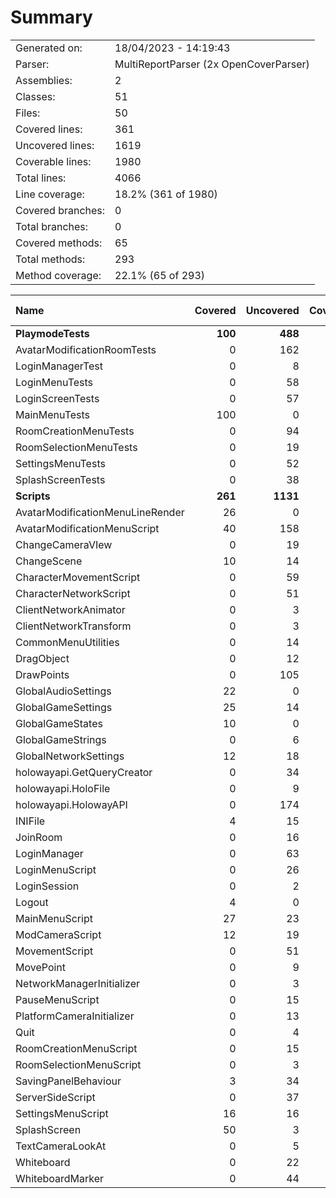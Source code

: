 ﻿# Summary
|||
|:---|:---|
| Generated on: | 18/04/2023 - 14:19:43 |
| Parser: | MultiReportParser (2x OpenCoverParser) |
| Assemblies: | 2 |
| Classes: | 51 |
| Files: | 50 |
| Covered lines: | 361 |
| Uncovered lines: | 1619 |
| Coverable lines: | 1980 |
| Total lines: | 4066 |
| Line coverage: | 18.2% (361 of 1980) |
| Covered branches: | 0 |
| Total branches: | 0 |
| Covered methods: | 65 |
| Total methods: | 293 |
| Method coverage: | 22.1% (65 of 293) |

|**Name**|**Covered**|**Uncovered**|**Coverable**|**Total**|**Line coverage**|**Covered**|**Total**|**Branch coverage**|**Covered**|**Total**|**Method coverage**|
|:---|---:|---:|---:|---:|---:|---:|---:|---:|---:|---:|---:|
|**PlaymodeTests**|**100**|**488**|**588**|**1295**|**17%**|**0**|**0**|****|**18**|**110**|**16.3%**|
|AvatarModificationRoomTests|0|162|162|327|0%|0|0||0|25|0%|
|LoginManagerTest|0|8|8|28|0%|0|0||0|2|0%|
|LoginMenuTests|0|58|58|105|0%|0|0||0|12|0%|
|LoginScreenTests|0|57|57|204|0%|0|0||0|10|0%|
|MainMenuTests|100|0|100|275|100%|0|0||18|18|100%|
|RoomCreationMenuTests|0|94|94|144|0%|0|0||0|17|0%|
|RoomSelectionMenuTests|0|19|19|46|0%|0|0||0|5|0%|
|SettingsMenuTests|0|52|52|92|0%|0|0||0|13|0%|
|SplashScreenTests|0|38|38|74|0%|0|0||0|8|0%|
|**Scripts**|**261**|**1131**|**1392**|**3178**|**18.7%**|**0**|**0**|****|**47**|**183**|**25.6%**|
|AvatarModificationMenuLineRender|26|0|26|44|100%|0|0||3|3|100%|
|AvatarModificationMenuScript|40|158|198|316|20.2%|0|0||5|25|20%|
|ChangeCameraVIew|0|19|19|38|0%|0|0||0|2|0%|
|ChangeScene|10|14|24|64|41.6%|0|0||2|2|100%|
|CharacterMovementScript|0|59|59|104|0%|0|0||0|3|0%|
|CharacterNetworkScript|0|51|51|111|0%|0|0||0|7|0%|
|ClientNetworkAnimator|0|3|3|14|0%|0|0||0|1|0%|
|ClientNetworkTransform|0|3|3|14|0%|0|0||0|1|0%|
|CommonMenuUtilities|0|14|14|23|0%|0|0||0|2|0%|
|DragObject|0|12|12|27|0%|0|0||0|3|0%|
|DrawPoints|0|105|105|164|0%|0|0||0|6|0%|
|GlobalAudioSettings|22|0|22|36|100%|0|0||7|7|100%|
|GlobalGameSettings|25|14|39|61|64.1%|0|0||4|6|66.6%|
|GlobalGameStates|10|0|10|27|100%|0|0||3|3|100%|
|GlobalGameStrings|0|6|6|12|0%|0|0||0|2|0%|
|GlobalNetworkSettings|12|18|30|68|40%|0|0||4|7|57.1%|
|holowayapi.GetQueryCreator|0|34|34|86|0%|0|0||0|3|0%|
|holowayapi.HoloFile|0|9|9|407|0%|0|0||0|8|0%|
|holowayapi.HolowayAPI|0|174|174|407|0%|0|0||0|8|0%|
|INIFile|4|15|19|39|21%|0|0||2|5|40%|
|JoinRoom|0|16|16|36|0%|0|0||0|1|0%|
|LoginManager|0|63|63|167|0%|0|0||0|6|0%|
|LoginMenuScript|0|26|26|50|0%|0|0||0|4|0%|
|LoginSession|0|2|2|12|0%|0|0||0|1|0%|
|Logout|4|0|4|13|100%|0|0||1|1|100%|
|MainMenuScript|27|23|50|87|54%|0|0||5|11|45.4%|
|ModCameraScript|12|19|31|51|38.7%|0|0||3|3|100%|
|MovementScript|0|51|51|111|0%|0|0||0|7|0%|
|MovePoint|0|9|9|27|0%|0|0||0|3|0%|
|NetworkManagerInitializer|0|3|3|14|0%|0|0||0|1|0%|
|PauseMenuScript|0|15|15|31|0%|0|0||0|1|0%|
|PlatformCameraInitializer|0|13|13|26|0%|0|0||0|1|0%|
|Quit|0|4|4|13|0%|0|0||0|1|0%|
|RoomCreationMenuScript|0|15|15|34|0%|0|0||0|4|0%|
|RoomSelectionMenuScript|0|3|3|11|0%|0|0||0|1|0%|
|SavingPanelBehaviour|3|34|37|59|8.1%|0|0||1|7|14.2%|
|ServerSideScript|0|37|37|63|0%|0|0||0|5|0%|
|SettingsMenuScript|16|16|32|57|50%|0|0||2|7|28.5%|
|SplashScreen|50|3|53|112|94.3%|0|0||5|5|100%|
|TextCameraLookAt|0|5|5|16|0%|0|0||0|1|0%|
|Whiteboard|0|22|22|39|0%|0|0||0|4|0%|
|WhiteboardMarker|0|44|44|87|0%|0|0||0|4|0%|
